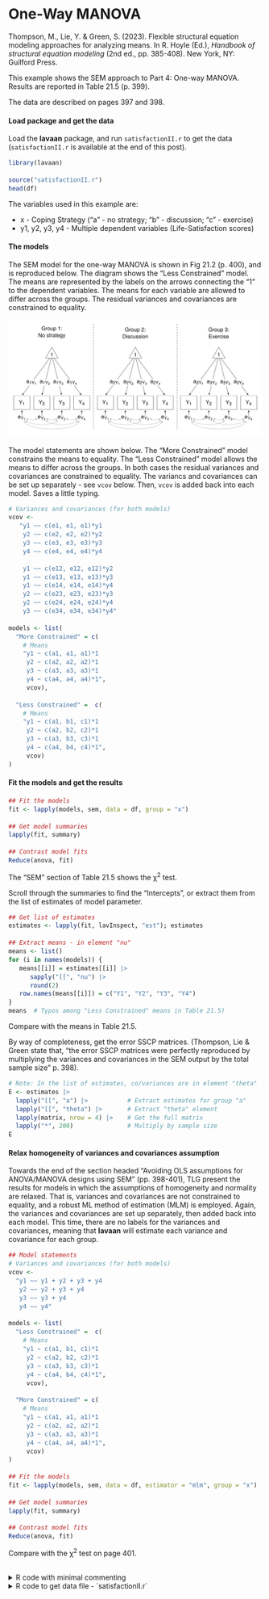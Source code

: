# One-Way MANOVA


Thompson, M., Lie, Y. & Green, S. (2023). Flexible structural equation
modeling approaches for analyzing means. In R. Hoyle (Ed.), *Handbook of
structural equation modeling* (2nd ed., pp. 385-408). New York, NY:
Guilford Press.

This example shows the SEM approach to Part 4: One-way MANOVA. Results
are reported in Table 21.5 (p. 399).

The data are described on pages 397 and 398.

#### Load package and get the data

Load the **lavaan** package, and run `satisfactionII.r` to get the data
(`satisfactionII.r` is available at the end of this post).

``` r
library(lavaan)

source("satisfactionII.r")
head(df)
```

The variables used in this example are:

- x - Coping Strategy (“a” - no strategy; “b” - discussion; “c” -
  exercise)
- y1, y2, y3, y4 - Multiple dependent variables (Life-Satisfaction
  scores)

#### The models

The SEM model for the one-way MANOVA is shown in Fig 21.2 (p. 400), and
is reproduced below. The diagram shows the “Less Constrained” model. The
means are represented by the labels on the arrows connecting the “1” to
the dependent variables. The means for each variable are allowed to
differ across the groups. The residual variances and covariances are
constrained to equality.

<img src="images/one_way_MANOVA.svg" data-fig-align="center" />

The model statements are shown below. The “More Constrained” model
constrains the means to equality. The “Less Constrained” model allows
the means to differ across the groups. In both cases the residual
variances and covariances are constrained to equality. The variancs and
covariances can be set up separately - see `vcov` below. Then, `vcov` is
added back into each model. Saves a little typing.

``` r
# Variances and covariances (for both models)
vcov <-
   "y1 ~~ c(e1, e1, e1)*y1
    y2 ~~ c(e2, e2, e2)*y2
    y3 ~~ c(e3, e3, e3)*y3
    y4 ~~ c(e4, e4, e4)*y4

    y1 ~~ c(e12, e12, e12)*y2
    y1 ~~ c(e13, e13, e13)*y3
    y1 ~~ c(e14, e14, e14)*y4
    y2 ~~ c(e23, e23, e23)*y3
    y2 ~~ c(e24, e24, e24)*y4
    y3 ~~ c(e34, e34, e34)*y4"

models <- list(
  "More Constrained" = c(
    # Means
    "y1 ~ c(a1, a1, a1)*1
     y2 ~ c(a2, a2, a2)*1
     y3 ~ c(a3, a3, a3)*1
     y4 ~ c(a4, a4, a4)*1",
     vcov),

  "Less Constrained" =  c(
    # Means
    "y1 ~ c(a1, b1, c1)*1
     y2 ~ c(a2, b2, c2)*1
     y3 ~ c(a3, b3, c3)*1
     y4 ~ c(a4, b4, c4)*1",
     vcov)
)
```

#### Fit the models and get the results

``` r
## Fit the models 
fit <- lapply(models, sem, data = df, group = "x")

## Get model summaries
lapply(fit, summary)

## Contrast model fits
Reduce(anova, fit)
```

The “SEM” section of Table 21.5 shows the $\upchi$<sup>2</sup> test.

Scroll through the summaries to find the “Intercepts”, or extract them
from the list of estimates of model parameter.

``` r
## Get list of estimates
estimates <- lapply(fit, lavInspect, "est"); estimates

## Extract means - in element "nu"
means <- list()
for (i in names(models)) {
   means[[i]] = estimates[[i]] |>
      sapply("[[", "nu") |>
      round(2)
   row.names(means[[i]]) = c("Y1", "Y2", "Y3", "Y4")
}
means  # Typos among "Less Constrained" means in Table 21.5)
```

Compare with the means in Table 21.5.

By way of completeness, get the error SSCP matrices. (Thompson, Lie &
Green state that, “the error SSCP matrices were perfectly reproduced by
multiplying the variances and covariances in the SEM output by the total
sample size” p. 398).

``` r
# Note: In the list of estimates, co/variances are in element "theta"
E <- estimates |>
  lapply("[[", "a") |>           # Extract estimates for group "a"
  lapply("[[", "theta") |>       # Extract "theta" element
  lapply(matrix, nrow = 4) |>    # Get the full matrix
  lapply("*", 200)               # Multiply by sample size
E
```

#### Relax homogeneity of variances and covariances assumption

Towards the end of the section headed “Avoiding OLS assumptions for
ANOVA/MANOVA designs using SEM” (pp. 398-401), TLG present the results
for models in which the assumptions of homogeneity and normality are
relaxed. That is, variances and covariances are not constrained to
equality, and a robust ML method of estimation (MLM) is employed. Again,
the variances and covariances are set up separately, then added back
into each model. This time, there are no labels for the variances and
covariances, meaning that **lavaan** will estimate each variance and
covariance for each group.

``` r
## Model statements
# Variances and covariances (for both models)
vcov <- 
  "y1 ~~ y1 + y2 + y3 + y4
   y2 ~~ y2 + y3 + y4
   y3 ~~ y3 + y4
   y4 ~~ y4"

models <- list(
  "Less Constrained" =  c(
    # Means
    "y1 ~ c(a1, b1, c1)*1
     y2 ~ c(a2, b2, c2)*1
     y3 ~ c(a3, b3, c3)*1
     y4 ~ c(a4, b4, c4)*1",
     vcov),

  "More Constrained" = c(
    # Means
    "y1 ~ c(a1, a1, a1)*1
     y2 ~ c(a2, a2, a2)*1
     y3 ~ c(a3, a3, a3)*1
     y4 ~ c(a4, a4, a4)*1",
     vcov)
)

## Fit the models
fit <- lapply(models, sem, data = df, estimator = "mlm", group = "x")

## Get model summaries
lapply(fit, summary)

## Contrast model fits
Reduce(anova, fit)
```

Compare with the $\upchi$<sup>2</sup> test on page 401.

<br />

<details class="code-fold">
<summary>R code with minimal commenting</summary>

``` r
## One-way MANOVA
##
## Thompson, M., Lie, Y. & Green, S. (2023). Flexible structural equation modeling
## approaches for analyzing means. In R. Hoyle (Ed.), Handbook of structural
## equation modeling (2nd ed., pp. 385-408). New York, NY: Guilford Press.

## Load package
library(lavaan)

## Get the data
source("satisfactionII.r")
head(df)

## The models
# Variances and covariances (for both models)
vcov <-
   "y1 ~~ c(e1, e1, e1)*y1
    y2 ~~ c(e2, e2, e2)*y2
    y3 ~~ c(e3, e3, e3)*y3
    y4 ~~ c(e4, e4, e4)*y4

    y1 ~~ c(e12, e12, e12)*y2
    y1 ~~ c(e13, e13, e13)*y3
    y1 ~~ c(e14, e14, e14)*y4
    y2 ~~ c(e23, e23, e23)*y3
    y2 ~~ c(e24, e24, e24)*y4
    y3 ~~ c(e34, e34, e34)*y4"

models <- list(
  "More Constrained" = c(
    # Means
    "y1 ~ c(a1, a1, a1)*1
     y2 ~ c(a2, a2, a2)*1
     y3 ~ c(a3, a3, a3)*1
     y4 ~ c(a4, a4, a4)*1",
     vcov),

  "Less Constrained" =  c(
    # Means
    "y1 ~ c(a1, b1, c1)*1
     y2 ~ c(a2, b2, c2)*1
     y3 ~ c(a3, b3, c3)*1
     y4 ~ c(a4, b4, c4)*1",
     vcov)
)

## Fit the models and get the results
## Check means and chi square test in Table 21.5
## Fit the models
fit <- lapply(models, sem, data = df, group = "x")

## Get model summaries
lapply(fit, summary)

## Contrast model fits
Reduce(anova, fit)

## Extract means from list of estimates
## Get list of estimates
estimates <- lapply(fit, lavInspect, "est"); estimates

## Extract means - in element "nu"
means <- list()
for (i in names(models)) {
   means[[i]] = estimates[[i]] |>
      sapply("[[", "nu") |>
      round(2)
   row.names(means[[i]]) = c("Y1", "Y2", "Y3", "Y4")
}
means  # Typos among "Less Constrained" means in Table 21.5)

## Get the error SSCP matrices by hand
# Note: In the list of estimates, co/variances are in element "theta"
E <- estimates |>
  lapply("[[", "a") |>           # Extract estimates for group "a"
  lapply("[[", "theta") |>       # Extract "theta" element
  lapply(matrix, nrow = 4) |>    # Get the full matrix
  lapply("*", 200)               # Multiply by sample size
E

## Relax homogeneity of variances and covariances assumption
## Check chi square on page 401
## Model statements
# Variances and covariances (for both models)
vcov <-
  "y1 ~~ y1 + y2 + y3 + y4
   y2 ~~ y2 + y3 + y4
   y3 ~~ y3 + y4
   y4 ~~ y4"

models <- list(
  "Less Constrained" =  c(
    # Means
    "y1 ~ c(a1, b1, c1)*1
     y2 ~ c(a2, b2, c2)*1
     y3 ~ c(a3, b3, c3)*1
     y4 ~ c(a4, b4, c4)*1",
     vcov),

  "More Constrained" = c(
    # Means
    "y1 ~ c(a1, a1, a1)*1
     y2 ~ c(a2, a2, a2)*1
     y3 ~ c(a3, a3, a3)*1
     y4 ~ c(a4, a4, a4)*1",
     vcov)
)

## Fit the models
fit <- lapply(models, sem, data = df, estimator = "mlm", group = "x")

## Get model summaries
lapply(fit, summary)

## Contrast model fits
Reduce(anova, fit)
```

</details>

<details class="code-fold">
<summary>R code to get data file - `satisfactionII.r`</summary>

``` r
### Data for Tables 21.5 and 21.6 ###

df <- structure(list(x = c("a", "a", "a", "a", "a", "a", "a", "a", 
"a", "a", "a", "a", "a", "a", "a", "a", "a", "a", "a", "a", "a", 
"a", "a", "a", "a", "a", "a", "a", "a", "a", "a", "a", "a", "a", 
"a", "a", "a", "a", "a", "a", "a", "a", "a", "a", "a", "a", "a", 
"a", "a", "a", "a", "a", "a", "a", "a", "a", "a", "a", "a", "a", 
"b", "b", "b", "b", "b", "b", "b", "b", "b", "b", "b", "b", "b", 
"b", "b", "b", "b", "b", "b", "b", "b", "b", "b", "b", "b", "b", 
"b", "b", "b", "b", "b", "b", "b", "b", "b", "b", "b", "b", "b", 
"b", "b", "b", "b", "b", "b", "b", "b", "b", "b", "b", "b", "b", 
"b", "b", "b", "b", "b", "b", "b", "b", "c", "c", "c", "c", "c", 
"c", "c", "c", "c", "c", "c", "c", "c", "c", "c", "c", "c", "c", 
"c", "c", "c", "c", "c", "c", "c", "c", "c", "c", "c", "c", "c", 
"c", "c", "c", "c", "c", "c", "c", "c", "c", "c", "c", "c", "c", 
"c", "c", "c", "c", "c", "c", "c", "c", "c", "c", "c", "c", "c", 
"c", "c", "c", "c", "c", "c", "c", "c", "c", "c", "c", "c", "c", 
"c", "c", "c", "c", "c", "c", "c", "c", "c", "c"), a = c(1L, 
1L, 1L, 1L, 1L, 1L, 1L, 1L, 1L, 1L, 1L, 1L, 1L, 1L, 1L, 1L, 1L, 
1L, 1L, 1L, 1L, 1L, 1L, 1L, 1L, 1L, 1L, 1L, 1L, 1L, 1L, 1L, 1L, 
1L, 1L, 1L, 1L, 1L, 1L, 1L, 1L, 1L, 1L, 1L, 1L, 1L, 1L, 1L, 1L, 
1L, 1L, 1L, 1L, 1L, 1L, 1L, 1L, 1L, 1L, 1L, 0L, 0L, 0L, 0L, 0L, 
0L, 0L, 0L, 0L, 0L, 0L, 0L, 0L, 0L, 0L, 0L, 0L, 0L, 0L, 0L, 0L, 
0L, 0L, 0L, 0L, 0L, 0L, 0L, 0L, 0L, 0L, 0L, 0L, 0L, 0L, 0L, 0L, 
0L, 0L, 0L, 0L, 0L, 0L, 0L, 0L, 0L, 0L, 0L, 0L, 0L, 0L, 0L, 0L, 
0L, 0L, 0L, 0L, 0L, 0L, 0L, 0L, 0L, 0L, 0L, 0L, 0L, 0L, 0L, 0L, 
0L, 0L, 0L, 0L, 0L, 0L, 0L, 0L, 0L, 0L, 0L, 0L, 0L, 0L, 0L, 0L, 
0L, 0L, 0L, 0L, 0L, 0L, 0L, 0L, 0L, 0L, 0L, 0L, 0L, 0L, 0L, 0L, 
0L, 0L, 0L, 0L, 0L, 0L, 0L, 0L, 0L, 0L, 0L, 0L, 0L, 0L, 0L, 0L, 
0L, 0L, 0L, 0L, 0L, 0L, 0L, 0L, 0L, 0L, 0L, 0L, 0L, 0L, 0L, 0L, 
0L, 0L, 0L, 0L, 0L, 0L, 0L), b = c(0L, 0L, 0L, 0L, 0L, 0L, 0L, 
0L, 0L, 0L, 0L, 0L, 0L, 0L, 0L, 0L, 0L, 0L, 0L, 0L, 0L, 0L, 0L, 
0L, 0L, 0L, 0L, 0L, 0L, 0L, 0L, 0L, 0L, 0L, 0L, 0L, 0L, 0L, 0L, 
0L, 0L, 0L, 0L, 0L, 0L, 0L, 0L, 0L, 0L, 0L, 0L, 0L, 0L, 0L, 0L, 
0L, 0L, 0L, 0L, 0L, 1L, 1L, 1L, 1L, 1L, 1L, 1L, 1L, 1L, 1L, 1L, 
1L, 1L, 1L, 1L, 1L, 1L, 1L, 1L, 1L, 1L, 1L, 1L, 1L, 1L, 1L, 1L, 
1L, 1L, 1L, 1L, 1L, 1L, 1L, 1L, 1L, 1L, 1L, 1L, 1L, 1L, 1L, 1L, 
1L, 1L, 1L, 1L, 1L, 1L, 1L, 1L, 1L, 1L, 1L, 1L, 1L, 1L, 1L, 1L, 
1L, 0L, 0L, 0L, 0L, 0L, 0L, 0L, 0L, 0L, 0L, 0L, 0L, 0L, 0L, 0L, 
0L, 0L, 0L, 0L, 0L, 0L, 0L, 0L, 0L, 0L, 0L, 0L, 0L, 0L, 0L, 0L, 
0L, 0L, 0L, 0L, 0L, 0L, 0L, 0L, 0L, 0L, 0L, 0L, 0L, 0L, 0L, 0L, 
0L, 0L, 0L, 0L, 0L, 0L, 0L, 0L, 0L, 0L, 0L, 0L, 0L, 0L, 0L, 0L, 
0L, 0L, 0L, 0L, 0L, 0L, 0L, 0L, 0L, 0L, 0L, 0L, 0L, 0L, 0L, 0L, 
0L), c = c(0L, 0L, 0L, 0L, 0L, 0L, 0L, 0L, 0L, 0L, 0L, 0L, 0L, 
0L, 0L, 0L, 0L, 0L, 0L, 0L, 0L, 0L, 0L, 0L, 0L, 0L, 0L, 0L, 0L, 
0L, 0L, 0L, 0L, 0L, 0L, 0L, 0L, 0L, 0L, 0L, 0L, 0L, 0L, 0L, 0L, 
0L, 0L, 0L, 0L, 0L, 0L, 0L, 0L, 0L, 0L, 0L, 0L, 0L, 0L, 0L, 0L, 
0L, 0L, 0L, 0L, 0L, 0L, 0L, 0L, 0L, 0L, 0L, 0L, 0L, 0L, 0L, 0L, 
0L, 0L, 0L, 0L, 0L, 0L, 0L, 0L, 0L, 0L, 0L, 0L, 0L, 0L, 0L, 0L, 
0L, 0L, 0L, 0L, 0L, 0L, 0L, 0L, 0L, 0L, 0L, 0L, 0L, 0L, 0L, 0L, 
0L, 0L, 0L, 0L, 0L, 0L, 0L, 0L, 0L, 0L, 0L, 1L, 1L, 1L, 1L, 1L, 
1L, 1L, 1L, 1L, 1L, 1L, 1L, 1L, 1L, 1L, 1L, 1L, 1L, 1L, 1L, 1L, 
1L, 1L, 1L, 1L, 1L, 1L, 1L, 1L, 1L, 1L, 1L, 1L, 1L, 1L, 1L, 1L, 
1L, 1L, 1L, 1L, 1L, 1L, 1L, 1L, 1L, 1L, 1L, 1L, 1L, 1L, 1L, 1L, 
1L, 1L, 1L, 1L, 1L, 1L, 1L, 1L, 1L, 1L, 1L, 1L, 1L, 1L, 1L, 1L, 
1L, 1L, 1L, 1L, 1L, 1L, 1L, 1L, 1L, 1L, 1L), y1 = c(18L, 24L, 
21L, 24L, 19L, 22L, 23L, 32L, 24L, 22L, 24L, 23L, 28L, 22L, 22L, 
23L, 19L, 28L, 25L, 25L, 27L, 21L, 33L, 24L, 23L, 28L, 29L, 24L, 
28L, 24L, 26L, 28L, 21L, 26L, 20L, 24L, 22L, 32L, 31L, 22L, 22L, 
27L, 22L, 26L, 24L, 24L, 25L, 27L, 26L, 24L, 22L, 18L, 25L, 27L, 
29L, 24L, 22L, 32L, 23L, 27L, 28L, 24L, 18L, 32L, 27L, 25L, 24L, 
25L, 29L, 21L, 29L, 25L, 25L, 25L, 19L, 32L, 29L, 22L, 18L, 26L, 
23L, 26L, 21L, 18L, 24L, 24L, 17L, 24L, 33L, 21L, 23L, 27L, 26L, 
28L, 20L, 27L, 25L, 25L, 25L, 18L, 27L, 25L, 22L, 23L, 26L, 23L, 
29L, 26L, 24L, 27L, 22L, 24L, 26L, 31L, 27L, 22L, 22L, 26L, 25L, 
21L, 26L, 25L, 24L, 26L, 28L, 27L, 26L, 26L, 19L, 22L, 25L, 26L, 
30L, 22L, 26L, 25L, 27L, 32L, 22L, 27L, 26L, 30L, 32L, 28L, 25L, 
23L, 21L, 14L, 26L, 28L, 29L, 25L, 27L, 25L, 26L, 21L, 23L, 25L, 
26L, 30L, 30L, 26L, 22L, 31L, 28L, 26L, 29L, 25L, 26L, 24L, 28L, 
22L, 35L, 26L, 34L, 29L, 26L, 27L, 32L, 16L, 26L, 22L, 25L, 30L, 
28L, 25L, 22L, 23L, 28L, 23L, 36L, 27L, 24L, 23L, 34L, 31L, 33L, 
26L, 27L, 22L), y2 = c(49L, 50L, 51L, 53L, 44L, 50L, 52L, 55L, 
53L, 48L, 48L, 51L, 57L, 51L, 48L, 51L, 48L, 53L, 59L, 55L, 51L, 
54L, 63L, 49L, 54L, 54L, 52L, 47L, 50L, 49L, 54L, 57L, 51L, 53L, 
49L, 53L, 53L, 57L, 58L, 49L, 53L, 55L, 59L, 57L, 55L, 53L, 55L, 
54L, 47L, 54L, 48L, 47L, 50L, 59L, 52L, 52L, 52L, 60L, 59L, 50L, 
55L, 59L, 55L, 59L, 61L, 48L, 55L, 55L, 60L, 50L, 62L, 54L, 56L, 
61L, 52L, 55L, 51L, 56L, 52L, 56L, 53L, 49L, 59L, 51L, 57L, 55L, 
48L, 54L, 56L, 53L, 47L, 54L, 52L, 54L, 50L, 54L, 52L, 54L, 59L, 
54L, 61L, 54L, 54L, 50L, 56L, 51L, 59L, 50L, 52L, 55L, 57L, 57L, 
62L, 55L, 53L, 51L, 50L, 60L, 51L, 52L, 52L, 56L, 52L, 55L, 56L, 
51L, 64L, 54L, 47L, 51L, 54L, 55L, 55L, 55L, 54L, 55L, 58L, 57L, 
56L, 60L, 55L, 54L, 61L, 55L, 50L, 53L, 60L, 49L, 58L, 61L, 55L, 
51L, 58L, 53L, 55L, 49L, 55L, 53L, 56L, 53L, 55L, 53L, 48L, 59L, 
56L, 52L, 55L, 58L, 54L, 54L, 59L, 49L, 60L, 62L, 57L, 59L, 57L, 
61L, 58L, 53L, 56L, 52L, 53L, 55L, 54L, 53L, 49L, 48L, 59L, 55L, 
61L, 59L, 50L, 55L, 58L, 63L, 53L, 56L, 55L, 54L), y3 = c(42L, 
42L, 46L, 39L, 39L, 37L, 38L, 43L, 36L, 37L, 40L, 45L, 46L, 39L, 
39L, 36L, 38L, 43L, 44L, 42L, 37L, 38L, 41L, 40L, 40L, 48L, 41L, 
37L, 42L, 32L, 38L, 43L, 38L, 41L, 45L, 39L, 40L, 41L, 49L, 40L, 
39L, 40L, 41L, 39L, 41L, 43L, 43L, 37L, 38L, 42L, 44L, 36L, 39L, 
44L, 41L, 38L, 40L, 49L, 41L, 39L, 46L, 45L, 40L, 50L, 45L, 43L, 
40L, 42L, 44L, 34L, 42L, 39L, 46L, 39L, 39L, 42L, 41L, 36L, 42L, 
46L, 39L, 39L, 37L, 36L, 42L, 32L, 37L, 43L, 42L, 42L, 46L, 47L, 
42L, 47L, 39L, 36L, 38L, 43L, 38L, 40L, 47L, 42L, 43L, 42L, 44L, 
42L, 45L, 41L, 39L, 45L, 42L, 41L, 46L, 44L, 43L, 38L, 42L, 44L, 
36L, 37L, 45L, 45L, 37L, 41L, 38L, 42L, 42L, 40L, 35L, 46L, 40L, 
42L, 48L, 42L, 42L, 44L, 44L, 48L, 38L, 43L, 42L, 40L, 48L, 39L, 
40L, 32L, 46L, 34L, 45L, 43L, 42L, 38L, 42L, 35L, 46L, 38L, 42L, 
39L, 43L, 43L, 50L, 41L, 42L, 43L, 44L, 35L, 44L, 42L, 41L, 47L, 
48L, 40L, 46L, 44L, 51L, 43L, 39L, 47L, 51L, 37L, 42L, 38L, 37L, 
38L, 43L, 40L, 36L, 40L, 46L, 43L, 50L, 42L, 42L, 40L, 43L, 46L, 
43L, 40L, 42L, 41L), y4 = c(29L, 31L, 34L, 36L, 26L, 30L, 34L, 
38L, 37L, 31L, 37L, 30L, 38L, 26L, 36L, 27L, 30L, 39L, 37L, 35L, 
39L, 33L, 35L, 32L, 34L, 40L, 32L, 31L, 38L, 38L, 34L, 42L, 30L, 
32L, 27L, 33L, 32L, 35L, 40L, 27L, 31L, 35L, 32L, 37L, 38L, 31L, 
29L, 28L, 33L, 35L, 31L, 22L, 34L, 37L, 27L, 33L, 35L, 47L, 30L, 
39L, 38L, 40L, 29L, 43L, 34L, 34L, 32L, 41L, 34L, 33L, 34L, 34L, 
32L, 32L, 30L, 34L, 32L, 38L, 25L, 35L, 34L, 24L, 34L, 33L, 26L, 
31L, 30L, 35L, 37L, 35L, 35L, 40L, 34L, 33L, 28L, 35L, 36L, 35L, 
40L, 34L, 39L, 33L, 28L, 34L, 31L, 29L, 39L, 40L, 35L, 37L, 36L, 
34L, 38L, 33L, 32L, 26L, 33L, 36L, 30L, 25L, 33L, 35L, 35L, 38L, 
36L, 39L, 32L, 34L, 35L, 34L, 36L, 28L, 35L, 30L, 31L, 38L, 35L, 
40L, 31L, 40L, 37L, 32L, 42L, 35L, 34L, 34L, 35L, 23L, 35L, 41L, 
39L, 37L, 34L, 26L, 35L, 34L, 35L, 33L, 31L, 40L, 38L, 32L, 29L, 
37L, 39L, 34L, 35L, 35L, 28L, 40L, 37L, 35L, 40L, 35L, 42L, 40L, 
42L, 37L, 39L, 32L, 38L, 31L, 34L, 39L, 38L, 35L, 32L, 33L, 39L, 
36L, 43L, 36L, 30L, 36L, 42L, 35L, 32L, 32L, 33L, 35L)), class = "data.frame", row.names = c(NA, 
-200L))



head(df)

## x - Coping Strategy (a - No strategy; b - Discussion; c - Exercise)
## y1, y2, y3, y4 - Multiple dependent variables (life-satisfaction scores)
```

</details>
